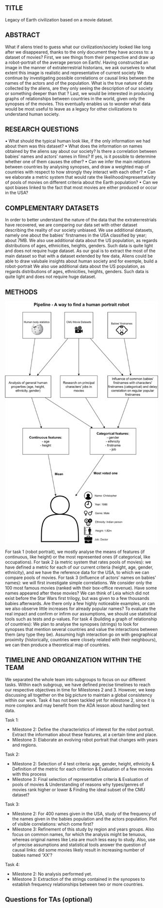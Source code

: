 ## TITLE

Legacy of Earth civilization based on a movie dataset.

## ABSTRACT

What if aliens tried to guess what our civilization/society looked like long after we disappeared, thanks to the only document they have access to: a dataset of movies?
First, we see things from their perspective and draw up a robot-portrait of the average person on Earth/. Having constructed an image in the manner of extraterrestrial historians, we ask ourselves to what extent this image is realistic and representative of current society
We continue by investigating possible correlations or causal links between the names of the actors and of the population. What is the true nature of data collected by the aliens, are they only seeing the description of our society or something deeper than that ? 
Last, we would be interested in producing graphs of relationships between countries in the world, given only the synopses of the movies.
This eventually enables us to wonder what data would be most useful to leave as a legacy for other civilizations to understand human society.


## RESEARCH QUESTIONS

•	What should the typical human look like, if the only information we had about them was this dataset?
•	What does the information on names obtained by the aliens say about our society? Is there a correlation between babies’ names and actors’ names in films? If yes, is it possible to determine whether one of them causes the other?
•	Can we infer the main relations between countries by analysing synopses, and draw a weighted map of countries with respect to how strongly they interact with each other?
•	Can we elaborate a metric system that would rate the likelihood/representativity of pools of movies on different criteria about the Earth population? 
•	Can we spot biases linked to the fact that most movies are either produced or occur in the USA?


## COMPLEMENTARY DATASETS

In order to better understand the nature of the data that the extraterrestrials have recovered, we are comparing our data set with other dataset describing the reality of our society unbiased. 
We use additional datasets, namely one about the babies' firstnames in the USA classified by year; about 7MB. We also use additional data about the US population, as regards distributions of ages, ethnicities, heights, genders. Such data is quite light and does not require huge dataset. 
As our goal is to extract the most of the main dataset so that with a dataset extended by few data, Aliens could be able to draw valubale insights about human society and for exemple, build a robot-portrait
We also use additional data about the US population, as regards distributions of ages, ethnicities, heights, genders. Such data is quite light and does not require huge dataset. 

## METHODS

![Methods to analyze the data](./pipeline.png)

For task 1 (robot portrait), we mostly analyse the means of features (if continuous, like height) or the most represented ones (if categorical, like occupations).
For task 2 (a metric system that rates pools of movies): we have defined a metric for each of our current criteria (height, age, gender, ethnicity), and we have the reference data for the USA, to which we can compare pools of movies.
For task 3 (influence of actors’ names on babies’ names): we will first investigate simple correlations. We consider only the 100 most famous movies (ranked with their box-office revenue). Have some names appeared after these movies? We can think of Leia which did not exist before the Star Wars first trilogy, but was given to a few thousands babies afterwards. Are there only a few highly noticeable examples, or can we also observe little increases for already popular names? To evaluate the real impact and confirm or infirm our assumptions, we should use statistical tools such as tests and p-values.
For task 4 (building a graph of relationship of countries): We plan to analyse the synopses (strings) to look for synopses that mention several countries and value the interactions between them (any type they be). Assuming high interaction go on with geographical proximity (historically, countries were closely related with their neighbours), we can then produce a theoretical map of countries. 


## TIMELINE AND ORGANIZATION WITHIN THE TEAM

We separated the whole team into subgroups to focus on our different tasks. 
Within each subgroup, we have defined precise timelines to reach our respective objectives in time for Milestones 2 and 3. However, we keep discussing all together on the big picture to maintain a global consistency within our work. Task 4 has not been tackled yet for milestone 2, since it is more complex and may benefit from the ADA lesson about handling text data.

Task 1: 
- Milestone 2: Define the characteristics of interest for the robot portrait. Extract the information about these features, at a certain time and place.
- Milestone 3: Elaborate an evolving robot portrait that changes with years and regions.

Task 2: 
- Milestone 2: Selection of 4 test criteria: age, gender, height, ethnicity & Definition of the metric for each criterion & Evaluation of a few movies with this process
- Milestone 3: Final selection of representative criteria & Evaluation of pools of movies & Understanding of reasons why types/genres of movies rank higher or lower & Finding the ideal subset of the CMU dataset?

Task 3: 
- Milestone 2: For 400 names given in the USA, study of the frequency of the names given in the babies population and the actors population. Plot of visible correlations: which come first?
- Milestone 3: Refinement of this study by region and years groups. Also focus on common names, for which the analysis might be tenuous, whereas original names like Leia are much less easy to study. Also, use of precise assumptions and statistical tools answer the question of causal links: did some movies likely result in increasing number of babies named 'XX'?

Task 4: 
- Milestone 2: No analysis performed yet.
- Milestone 3: Extraction of the strings contained in the synopses to establish frequency relationships between two or more countries.


## Questions for TAs (optional)


